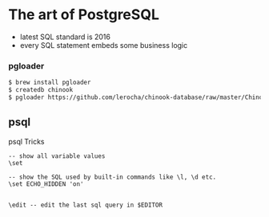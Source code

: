 # The art of PostgreSQL

* latest SQL standard is 2016
* every SQL statement embeds some business logic

### pgloader

```bash
$ brew install pgloader
$ createdb chinook
$ pgloader https://github.com/lerocha/chinook-database/raw/master/ChinookDatabase/DataSources/Chinook_Sqlite_AutoIncrementPKs.sqlite pgsql:///chinook
```

## psql

psql Tricks


```
-- show all variable values
\set

-- show the SQL used by built-in commands like \l, \d etc.
\set ECHO_HIDDEN 'on'


\edit -- edit the last sql query in $EDITOR
```

